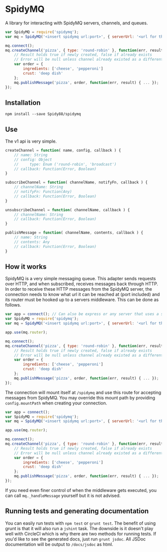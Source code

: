 SpidyMQ
=======

A library for interacting with SpidyMQ servers, channels, and queues.

```javascript
var SpidyMQ = require('spidymq');
var mq = SpidyMQ('<insert spidymq url:port>', { serverUrl: '<url for this server>' });

mq.connect();
mq.createChannel('pizza', { type: 'round-robin' }, function(err, result) {
    // Result holds true if newly created, false if already exists
    // Error will be null unless channel already existed as a different type, or SpidyMQ server failed
    var order = {
        ingredients: ['cheese', 'pepperoni']
        crust: 'deep dish'
    };
    mq.publishMessage('pizza', order, function(err, result) { ... });
});
```

## Installation

```
npm install --save Spidy88/spidymq
```

## Use

The v1 api is very simple.

```javascript
createChannel = function( name, config, callback ) {
    // name: String
    // config: Object
    //     type: Enum ('round-robin', 'broadcast')
    // callback: Function(Error, Boolean)
}
```

```javascript
subscribeChannel = function( channelName, notifyFn, callback ) {
    // channelName: String
    // notifyFn: Function(Any)
    // callback: Function(Error, Boolean)
}
```

```javascript
unsubscribeChannel = function( channelName, callback ) {
    // channelName: String
    // callback: Function(Error, Boolean)
}
```

```javascript
publishMessage = function( channelName, contents, callback ) {
    // name: String
    // contents: Any
    // callback: Function(Error, Boolean)
}
```

## How it works

SpidyMQ is a very simple messaging queue. This adapter sends requests over HTTP, and when subscribed, receives messages
back through HTTP. In order to receive these HTTP messages from the SpidyMQ server, the connection needs to know what
url it can be reached at (port included) and its router must be hooked up to a servers middleware. This can be done as
follows.

```javascript
var app = connect(); // Can also be express or any server that uses a standard router.use format
var SpidyMQ = require('spidymq');
var mq = SpidyMQ('<insert spidymq url:port>', { serverUrl: '<url for this server>' });

app.use(mq.router);

mq.connect();
mq.createChannel('pizza', { type: 'round-robin' }, function(err, result) {
    // Result holds true if newly created, false if already exists
    // Error will be null unless channel already existed as a different type, or SpidyMQ server failed
    var order = {
        ingredients: ['cheese', 'pepperoni']
        crust: 'deep dish'
    };
    mq.publishMessage('pizza', order, function(err, result) { ... });
});
```

The connection will mount itself at `/spidymq` and use this route for accepting messages from SpidyMQ. You may override
this mount path by providing `config.mountPath` when creating your connection.

```javascript
var app = connect();
var SpidyMQ = require('spidymq');
var mq = SpidyMQ('<insert spidymq url:port>', { serverUrl: '<url for this server>', mountPath: '/messages' });

app.use(mq.router);

mq.connect();
mq.createChannel('pizza', { type: 'round-robin' }, function(err, result) {
    // Result holds true if newly created, false if already exists
    // Error will be null unless channel already existed as a different type, or SpidyMQ server failed
    var order = {
        ingredients: ['cheese', 'pepperoni']
        crust: 'deep dish'
    };
    mq.publishMessage('pizza', order, function(err, result) { ... });
});
```

If you need even finer control of when the middleware gets executed, you can call `mq._handleMessage` yourself but it is
 not advised.
 
## Running tests and generating documentation

You can easily run tests with `npm test` or `grunt test`. The benefit of using grunt is that it will also run a `jshint`
task. The downside is it doesn't play well with CircleCI which is why there are two methods for running tests. If you'd 
like to see the generated docs, just run `grunt jsdoc`. All JSDoc documentation will be output to `/docs/jsdoc` as html.